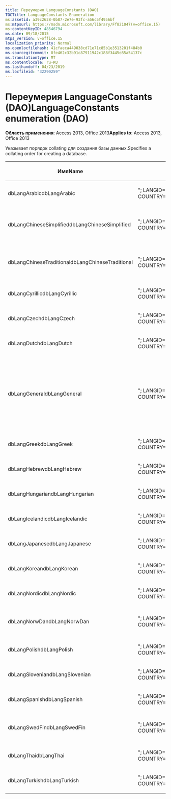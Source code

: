 ```yaml
---
title: Переумерия LanguageConstants (DAO)
TOCTitle: LanguageConstants Enumeration
ms:assetid: a39c2628-0b87-2e7e-93fc-a56c5f4956bf
ms:mtpsurl: https://msdn.microsoft.com/library/Ff821047(v=office.15)
ms:contentKeyID: 48546794
ms.date: 09/18/2015
mtps_version: v=office.15
localization_priority: Normal
ms.openlocfilehash: 41cfaeca449038cd71e71c85b1e3513201f484b0
ms.sourcegitcommit: 8fe462c32b91c87911942c188f3445e85a54137c
ms.translationtype: MT
ms.contentlocale: ru-RU
ms.lasthandoff: 04/23/2019
ms.locfileid: "32290259"
---
```

# <a name="languageconstants-enumeration-dao"></a><span data-ttu-id="e06f3-102">Переумерия LanguageConstants (DAO)</span><span class="sxs-lookup"><span data-stu-id="e06f3-102">LanguageConstants enumeration (DAO)</span></span>


<span data-ttu-id="e06f3-103">**Область применения**: Access 2013, Office 2013</span><span class="sxs-lookup"><span data-stu-id="e06f3-103">**Applies to**: Access 2013, Office 2013</span></span>

<span data-ttu-id="e06f3-104">Указывает порядок collating для создания базы данных.</span><span class="sxs-lookup"><span data-stu-id="e06f3-104">Specifies a collating order for creating a database.</span></span>

<table>
<colgroup>
<col style="width: 33%" />
<col style="width: 33%" />
<col style="width: 33%" />
</colgroup>
<thead>
<tr class="header">
<th><p><span data-ttu-id="e06f3-105">Имя</span><span class="sxs-lookup"><span data-stu-id="e06f3-105">Name</span></span></p></th>
<th><p><span data-ttu-id="e06f3-106">Значение</span><span class="sxs-lookup"><span data-stu-id="e06f3-106">Value</span></span></p></th>
<th><p><span data-ttu-id="e06f3-107">Описание</span><span class="sxs-lookup"><span data-stu-id="e06f3-107">Description</span></span></p></th>
</tr>
</thead>
<tbody>
<tr class="odd">
<td><p><span data-ttu-id="e06f3-108">dbLangArabic</span><span class="sxs-lookup"><span data-stu-id="e06f3-108">dbLangArabic</span></span></p></td>
<td><p><span data-ttu-id="e06f3-109">&quot;; LANGID=0x0401; CP=1256; COUNTRY=0&quot;</span><span class="sxs-lookup"><span data-stu-id="e06f3-109">&quot;;LANGID=0x0401;CP=1256;COUNTRY=0&quot;</span></span></p></td>
<td><p><span data-ttu-id="e06f3-110">Арабский</span><span class="sxs-lookup"><span data-stu-id="e06f3-110">Arabic</span></span></p></td>
</tr>
<tr class="even">
<td><p><span data-ttu-id="e06f3-111">dbLangChineseSimplified</span><span class="sxs-lookup"><span data-stu-id="e06f3-111">dbLangChineseSimplified</span></span></p></td>
<td><p><span data-ttu-id="e06f3-112">&quot;; LANGID=0x0804; CP=936; COUNTRY=0&quot;</span><span class="sxs-lookup"><span data-stu-id="e06f3-112">&quot;;LANGID=0x0804;CP=936;COUNTRY=0&quot;</span></span></p></td>
<td><p><span data-ttu-id="e06f3-113">Китайский (упрощенное письмо)</span><span class="sxs-lookup"><span data-stu-id="e06f3-113">Simplified Chinese</span></span></p></td>
</tr>
<tr class="odd">
<td><p><span data-ttu-id="e06f3-114">dbLangChineseTraditional</span><span class="sxs-lookup"><span data-stu-id="e06f3-114">dbLangChineseTraditional</span></span></p></td>
<td><p><span data-ttu-id="e06f3-115">&quot;; LANGID=0x0404; CP=950; COUNTRY=0&quot;</span><span class="sxs-lookup"><span data-stu-id="e06f3-115">&quot;;LANGID=0x0404;CP=950;COUNTRY=0&quot;</span></span></p></td>
<td><p><span data-ttu-id="e06f3-116">Китайский (традиционное письмо)</span><span class="sxs-lookup"><span data-stu-id="e06f3-116">Traditional Chinese</span></span></p></td>
</tr>
<tr class="even">
<td><p><span data-ttu-id="e06f3-117">dbLangCyrillic</span><span class="sxs-lookup"><span data-stu-id="e06f3-117">dbLangCyrillic</span></span></p></td>
<td><p><span data-ttu-id="e06f3-118">&quot;; LANGID=0x0419; CP=1251; COUNTRY=0&quot;</span><span class="sxs-lookup"><span data-stu-id="e06f3-118">&quot;;LANGID=0x0419;CP=1251;COUNTRY=0&quot;</span></span></p></td>
<td><p><span data-ttu-id="e06f3-119">Русский</span><span class="sxs-lookup"><span data-stu-id="e06f3-119">Russian</span></span></p></td>
</tr>
<tr class="odd">
<td><p><span data-ttu-id="e06f3-120">dbLangCzech</span><span class="sxs-lookup"><span data-stu-id="e06f3-120">dbLangCzech</span></span></p></td>
<td><p><span data-ttu-id="e06f3-121">&quot;; LANGID=0x0405; CP=1250; COUNTRY=0&quot;</span><span class="sxs-lookup"><span data-stu-id="e06f3-121">&quot;;LANGID=0x0405;CP=1250;COUNTRY=0&quot;</span></span></p></td>
<td><p><span data-ttu-id="e06f3-122">Чешский</span><span class="sxs-lookup"><span data-stu-id="e06f3-122">Czech</span></span></p></td>
</tr>
<tr class="even">
<td><p><span data-ttu-id="e06f3-123">dbLangDutch</span><span class="sxs-lookup"><span data-stu-id="e06f3-123">dbLangDutch</span></span></p></td>
<td><p><span data-ttu-id="e06f3-124">&quot;; LANGID=0x0413; CP=1252; COUNTRY=0&quot;</span><span class="sxs-lookup"><span data-stu-id="e06f3-124">&quot;;LANGID=0x0413;CP=1252;COUNTRY=0&quot;</span></span></p></td>
<td><p><span data-ttu-id="e06f3-125">Голландский</span><span class="sxs-lookup"><span data-stu-id="e06f3-125">Dutch</span></span></p></td>
</tr>
<tr class="odd">
<td><p><span data-ttu-id="e06f3-126">dbLangGeneral</span><span class="sxs-lookup"><span data-stu-id="e06f3-126">dbLangGeneral</span></span></p></td>
<td><p><span data-ttu-id="e06f3-127">&quot;; LANGID=0x0409; CP=1252; COUNTRY=0&quot;</span><span class="sxs-lookup"><span data-stu-id="e06f3-127">&quot;;LANGID=0x0409;CP=1252;COUNTRY=0&quot;</span></span></p></td>
<td><p><span data-ttu-id="e06f3-128">Английский, немецкий, французский, португальский, итальянский и современный испанский</span><span class="sxs-lookup"><span data-stu-id="e06f3-128">English, German, French, Portuguese, Italian, and Modern Spanish</span></span></p></td>
</tr>
<tr class="even">
<td><p><span data-ttu-id="e06f3-129">dbLangGreek</span><span class="sxs-lookup"><span data-stu-id="e06f3-129">dbLangGreek</span></span></p></td>
<td><p><span data-ttu-id="e06f3-130">&quot;; LANGID=0x0408; CP=1253; COUNTRY=0&quot;</span><span class="sxs-lookup"><span data-stu-id="e06f3-130">&quot;;LANGID=0x0408;CP=1253;COUNTRY=0&quot;</span></span></p></td>
<td><p><span data-ttu-id="e06f3-131">Греческий</span><span class="sxs-lookup"><span data-stu-id="e06f3-131">Greek</span></span></p></td>
</tr>
<tr class="odd">
<td><p><span data-ttu-id="e06f3-132">dbLangHebrew</span><span class="sxs-lookup"><span data-stu-id="e06f3-132">dbLangHebrew</span></span></p></td>
<td><p><span data-ttu-id="e06f3-133">&quot;; LANGID=0x040D; CP=1255; COUNTRY=0&quot;</span><span class="sxs-lookup"><span data-stu-id="e06f3-133">&quot;;LANGID=0x040D;CP=1255;COUNTRY=0&quot;</span></span></p></td>
<td><p><span data-ttu-id="e06f3-134">Иврит</span><span class="sxs-lookup"><span data-stu-id="e06f3-134">Hebrew</span></span></p></td>
</tr>
<tr class="even">
<td><p><span data-ttu-id="e06f3-135">dbLangHungarian</span><span class="sxs-lookup"><span data-stu-id="e06f3-135">dbLangHungarian</span></span></p></td>
<td><p><span data-ttu-id="e06f3-136">&quot;; LANGID=0x040E; CP=1250; COUNTRY=0&quot;</span><span class="sxs-lookup"><span data-stu-id="e06f3-136">&quot;;LANGID=0x040E;CP=1250;COUNTRY=0&quot;</span></span></p></td>
<td><p><span data-ttu-id="e06f3-137">Венгерский</span><span class="sxs-lookup"><span data-stu-id="e06f3-137">Hungarian</span></span></p></td>
</tr>
<tr class="odd">
<td><p><span data-ttu-id="e06f3-138">dbLangIcelandic</span><span class="sxs-lookup"><span data-stu-id="e06f3-138">dbLangIcelandic</span></span></p></td>
<td><p><span data-ttu-id="e06f3-139">&quot;; LANGID=0x040F; CP=1252; COUNTRY=0&quot;</span><span class="sxs-lookup"><span data-stu-id="e06f3-139">&quot;;LANGID=0x040F;CP=1252;COUNTRY=0&quot;</span></span></p></td>
<td><p><span data-ttu-id="e06f3-140">Исландский</span><span class="sxs-lookup"><span data-stu-id="e06f3-140">Icelandic</span></span></p></td>
</tr>
<tr class="even">
<td><p><span data-ttu-id="e06f3-141">dbLangJapanese</span><span class="sxs-lookup"><span data-stu-id="e06f3-141">dbLangJapanese</span></span></p></td>
<td><p><span data-ttu-id="e06f3-142">&quot;; LANGID=0x0411; CP=932; COUNTRY=0&quot;</span><span class="sxs-lookup"><span data-stu-id="e06f3-142">&quot;;LANGID=0x0411;CP=932;COUNTRY=0&quot;</span></span></p></td>
<td><p><span data-ttu-id="e06f3-143">Японский</span><span class="sxs-lookup"><span data-stu-id="e06f3-143">Japanese</span></span></p></td>
</tr>
<tr class="odd">
<td><p><span data-ttu-id="e06f3-144">dbLangKorean</span><span class="sxs-lookup"><span data-stu-id="e06f3-144">dbLangKorean</span></span></p></td>
<td><p><span data-ttu-id="e06f3-145">&quot;; LANGID=0x0412; CP=949; COUNTRY=0&quot;</span><span class="sxs-lookup"><span data-stu-id="e06f3-145">&quot;;LANGID=0x0412;CP=949;COUNTRY=0&quot;</span></span></p></td>
<td><p><span data-ttu-id="e06f3-146">Корейский</span><span class="sxs-lookup"><span data-stu-id="e06f3-146">Korean</span></span></p></td>
</tr>
<tr class="even">
<td><p><span data-ttu-id="e06f3-147">dbLangNordic</span><span class="sxs-lookup"><span data-stu-id="e06f3-147">dbLangNordic</span></span></p></td>
<td><p><span data-ttu-id="e06f3-148">&quot;; LANGID=0x041D; CP=1252; COUNTRY=0&quot;</span><span class="sxs-lookup"><span data-stu-id="e06f3-148">&quot;;LANGID=0x041D;CP=1252;COUNTRY=0&quot;</span></span></p></td>
<td><p><span data-ttu-id="e06f3-149">Nordic</span><span class="sxs-lookup"><span data-stu-id="e06f3-149">Nordic</span></span></p></td>
</tr>
<tr class="odd">
<td><p><span data-ttu-id="e06f3-150">dbLangNorwDan</span><span class="sxs-lookup"><span data-stu-id="e06f3-150">dbLangNorwDan</span></span></p></td>
<td><p><span data-ttu-id="e06f3-151">&quot;; LANGID=0x0406; CP=1252; COUNTRY=0&quot;</span><span class="sxs-lookup"><span data-stu-id="e06f3-151">&quot;;LANGID=0x0406;CP=1252;COUNTRY=0&quot;</span></span></p></td>
<td><p><span data-ttu-id="e06f3-152">Норвежский и датский</span><span class="sxs-lookup"><span data-stu-id="e06f3-152">Norwegian and Danish</span></span></p></td>
</tr>
<tr class="even">
<td><p><span data-ttu-id="e06f3-153">dbLangPolish</span><span class="sxs-lookup"><span data-stu-id="e06f3-153">dbLangPolish</span></span></p></td>
<td><p><span data-ttu-id="e06f3-154">&quot;; LANGID=0x0415; CP=1250; COUNTRY=0&quot;</span><span class="sxs-lookup"><span data-stu-id="e06f3-154">&quot;;LANGID=0x0415;CP=1250;COUNTRY=0&quot;</span></span></p></td>
<td><p><span data-ttu-id="e06f3-155">Польский</span><span class="sxs-lookup"><span data-stu-id="e06f3-155">Polish</span></span></p></td>
</tr>
<tr class="odd">
<td><p><span data-ttu-id="e06f3-156">dbLangSlovenian</span><span class="sxs-lookup"><span data-stu-id="e06f3-156">dbLangSlovenian</span></span></p></td>
<td><p><span data-ttu-id="e06f3-157">&quot;; LANGID=0x0424; CP=1250; COUNTRY=0&quot;</span><span class="sxs-lookup"><span data-stu-id="e06f3-157">&quot;;LANGID=0x0424;CP=1250;COUNTRY=0&quot;</span></span></p></td>
<td><p><span data-ttu-id="e06f3-158">Словенский</span><span class="sxs-lookup"><span data-stu-id="e06f3-158">Slovenian</span></span></p></td>
</tr>
<tr class="even">
<td><p><span data-ttu-id="e06f3-159">dbLangSpanish</span><span class="sxs-lookup"><span data-stu-id="e06f3-159">dbLangSpanish</span></span></p></td>
<td><p><span data-ttu-id="e06f3-160">&quot;; LANGID=0x040A; CP=1252; COUNTRY=0&quot;</span><span class="sxs-lookup"><span data-stu-id="e06f3-160">&quot;;LANGID=0x040A;CP=1252;COUNTRY=0&quot;</span></span></p></td>
<td><p><span data-ttu-id="e06f3-161">Испанский</span><span class="sxs-lookup"><span data-stu-id="e06f3-161">Spanish</span></span></p></td>
</tr>
<tr class="odd">
<td><p><span data-ttu-id="e06f3-162">dbLangSwedFin</span><span class="sxs-lookup"><span data-stu-id="e06f3-162">dbLangSwedFin</span></span></p></td>
<td><p><span data-ttu-id="e06f3-163">&quot;; LANGID=0x041D; CP=1252; COUNTRY=0&quot;</span><span class="sxs-lookup"><span data-stu-id="e06f3-163">&quot;;LANGID=0x041D;CP=1252;COUNTRY=0&quot;</span></span></p></td>
<td><p><span data-ttu-id="e06f3-164">Шведский и финский</span><span class="sxs-lookup"><span data-stu-id="e06f3-164">Swedish and Finnish</span></span></p></td>
</tr>
<tr class="even">
<td><p><span data-ttu-id="e06f3-165">dbLangThai</span><span class="sxs-lookup"><span data-stu-id="e06f3-165">dbLangThai</span></span></p></td>
<td><p><span data-ttu-id="e06f3-166">&quot;; LANGID=0x041E; CP=874; COUNTRY=0&quot;</span><span class="sxs-lookup"><span data-stu-id="e06f3-166">&quot;;LANGID=0x041E;CP=874;COUNTRY=0&quot;</span></span></p></td>
<td><p><span data-ttu-id="e06f3-167">Тайский</span><span class="sxs-lookup"><span data-stu-id="e06f3-167">Thai</span></span></p></td>
</tr>
<tr class="odd">
<td><p><span data-ttu-id="e06f3-168">dbLangTurkish</span><span class="sxs-lookup"><span data-stu-id="e06f3-168">dbLangTurkish</span></span></p></td>
<td><p><span data-ttu-id="e06f3-169">&quot;; LANGID=0x041F; CP=1254; COUNTRY=0&quot;</span><span class="sxs-lookup"><span data-stu-id="e06f3-169">&quot;;LANGID=0x041F;CP=1254;COUNTRY=0&quot;</span></span></p></td>
<td><p><span data-ttu-id="e06f3-170">Турецкий</span><span class="sxs-lookup"><span data-stu-id="e06f3-170">Turkish</span></span></p></td>
</tr>
</tbody>
</table>

